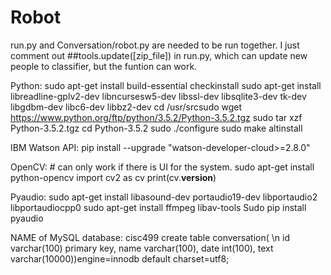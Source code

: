 # Robot
run.py and Conversation/robot.py are needed to be run together.
I just comment out ##tools.update([zip_file]) in run.py, which can update new people to classifier, but the funtion can work.



Python:
sudo apt-get install build-essential checkinstall
sudo apt-get install libreadline-gplv2-dev libncursesw5-dev libssl-dev libsqlite3-dev tk-dev libgdbm-dev libc6-dev libbz2-dev
cd /usr/srcsudo 
wget https://www.python.org/ftp/python/3.5.2/Python-3.5.2.tgz
sudo tar xzf Python-3.5.2.tgz
cd Python-3.5.2 
sudo ./configure 
sudo make altinstall

IBM Watson API:
pip install --upgrade "watson-developer-cloud>=2.8.0"

OpenCV: # can only work if there is UI for the system.
sudo apt-get install python-opencv
import cv2 as cv
print(cv.__version__)


Pyaudio:
sudo apt-get install libasound-dev portaudio19-dev libportaudio2 libportaudiocpp0
sudo apt-get install ffmpeg libav-tools
Sudo pip install pyaudio

NAME of MySQL database: cisc499
create table conversation( \n
id varchar(100) primary key,
name varchar(100),
date int(100),
text varchar(10000))engine=innodb default charset=utf8;



